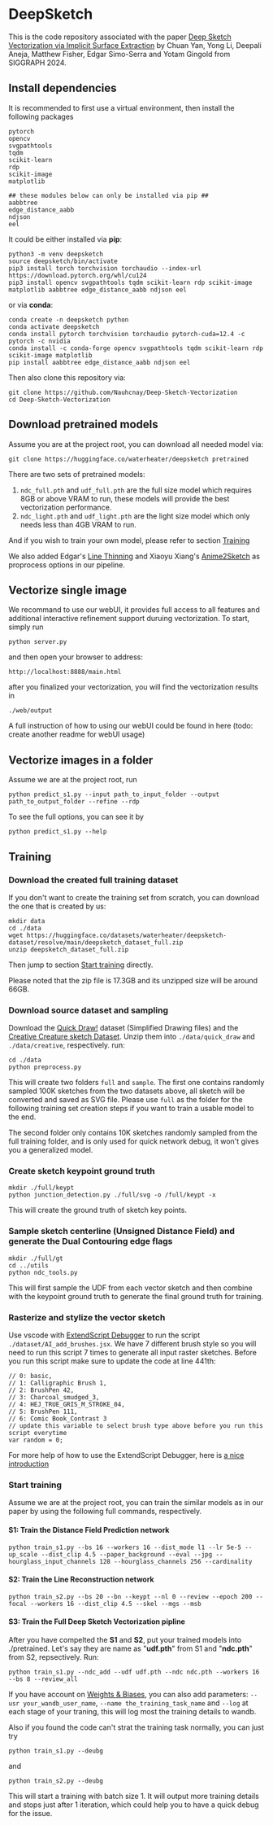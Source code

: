 # DeepSketch
This is the code repository associated with the paper [Deep Sketch Vectorization via Implicit Surface Extraction](https://cragl.cs.gmu.edu/sketchvector/) by Chuan Yan, Yong Li, Deepali Aneja, Matthew Fisher, Edgar Simo-Serra and Yotam Gingold from SIGGRAPH 2024.

## Install dependencies

It is recommended to first use a virtual environment, then install the following packages

```
pytorch
opencv
svgpathtools
tqdm
scikit-learn
rdp
scikit-image
matplotlib

## these modules below can only be installed via pip ##
aabbtree
edge_distance_aabb
ndjson
eel
```

It could be either installed via **pip**:
```
python3 -m venv deepsketch
source deepsketch/bin/activate
pip3 install torch torchvision torchaudio --index-url https://download.pytorch.org/whl/cu124
pip3 install opencv svgpathtools tqdm scikit-learn rdp scikit-image matplotlib aabbtree edge_distance_aabb ndjson eel
```

or via **conda**:

```
conda create -n deepsketch python
conda activate deepsketch
conda install pytorch torchvision torchaudio pytorch-cuda=12.4 -c pytorch -c nvidia
conda install -c conda-forge opencv svgpathtools tqdm scikit-learn rdp scikit-image matplotlib
pip install aabbtree edge_distance_aabb ndjson eel
```
Then also clone this repository via:
```
git clone https://github.com/Nauhcnay/Deep-Sketch-Vectorization
cd Deep-Sketch-Vectorization
```
## Download pretrained models
Assume you are at the project root, you can download all needed model via:
```
git clone https://huggingface.co/waterheater/deepsketch pretrained
```
There are two sets of pretrained models:
1. `ndc_full.pth` and `udf_full.pth` are the full size model which requires 8GB or above VRAM to run, these models will provide the best vectorization performance.
2. `ndc_light.pth` and `udf_light.pth` are the light size model which only needs less than 4GB VRAM to run.

And if you wish to train your own model, please refer to section [Training](#training)

We also added Edgar's [Line Thinning](https://github.com/bobbens/line_thinning) and Xiaoyu Xiang's [Anime2Sketch](https://github.com/Mukosame/Anime2Sketch/) as proprocess options in our pipeline.

## Vectorize single image
We recommand to use our webUI, it provides full access to all features and additional interactive refinement support duruing vectorization.
To start, simply run
```
python server.py
```
and then open your browser to address:
```
http://localhost:8888/main.html
```
after you finalized your vectorization, you will find the vectorization results in 
```
./web/output
```
A full instruction of how to using our webUI could be found in here (todo: create another readme for webUI usage)

## Vectorize images in a folder
Assume we are at the project root, run
```
python predict_s1.py --input path_to_input_folder --output path_to_output_folder --refine --rdp  
```
To see the full options, you can see it by 
```
python predict_s1.py --help
```

## Training
### Download the created full training dataset
If you don't want to create the training set from scratch, you can download the one that is created by us:
```
mkdir data
cd ./data
wget https://huggingface.co/datasets/waterheater/deepsketch-dataset/resolve/main/deepsketch_dataset_full.zip
unzip deepsketch_dataset_full.zip
```
Then jump to section [Start training](#start-training) directly.

Please noted that the zip file is 17.3GB and its unzipped size will be around 66GB. 

### Download source dataset and sampling
Download the [Quick Draw!](https://github.com/googlecreativelab/quickdraw-dataset#preprocessed-dataset) dataset (Simplified Drawing files) and the [Creative Creature sketch Dataset](https://drive.google.com/drive/u/5/folders/14ZywlSE-khagmSz23KKFbLCQLoMOxPzl). Unzip them into `./data/quick_draw` and `./data/creative`, respectively. 
run:

```
cd ./data
python preprocess.py
```

This will create two folders `full` and `sample`. The first one contains randomly sampled 100K sketches from the two datasets above, all sketch will be converted and saved as SVG file. Please use ```full``` as the folder for the following training set creation steps if you want to train a usable model to the end.

The second folder only contains 10K sketches randomly sampled from the full training folder, and is only used for quick network debug, it won't gives you a generalized model.

### Create sketch keypoint ground truth
```
mkdir ./full/keypt
python junction_detection.py ./full/svg -o /full/keypt -x
```
This will create the ground truth of sketch key points.

### Sample sketch centerline (Unsigned Distance Field) and generate the Dual Contouring edge flags
```
mkdir ./full/gt
cd ../utils
python ndc_tools.py
```
This will first sample the UDF from each vector sketch and then combine with the keypoint ground truth to generate the final ground truth for training.

### Rasterize and stylize the vector sketch
Use vscode with [ExtendScript Debugger](https://marketplace.visualstudio.com/items?itemName=Adobe.extendscript-debug) to run the script `./dataset/AI_add_brushes.jsx`.
We have 7 different brush style so you will need to run this script 7 times to generate all input raster sketches. Before you run this script make sure to update the code at line 441th:
```
// 0: basic, 
// 1: Calligraphic Brush 1, 
// 2: BrushPen 42, 
// 3: Charcoal_smudged_3, 
// 4: HEJ_TRUE_GRIS_M_STROKE_04, 
// 5: BrushPen 111, 
// 6: Comic Book_Contrast 3
// update this variable to select brush type above before you run this script everytime
var random = 0; 
```
For more help of how to use the ExtendScript Debugger, here is [a nice introduction](https://github.com/ivanpuhachov/line-drawing-vectorization-polyvector-flow-dataset)

### Start training
Assume we are at the project root, you can train the similar models as in our paper by using the following full commands, respectively.
#### S1: Train the Distance Field Prediction network

```
python train_s1.py --bs 16 --workers 16 --dist_mode l1 --lr 5e-5 --up_scale --dist_clip 4.5 --paper_background --eval --jpg --hourglass_input_channels 128 --hourglass_channels 256 --cardinality
```

#### S2: Train the Line Reconstruction network

```
python train_s2.py --bs 20 --bn --keypt --nl 0 --review --epoch 200 --focal --workers 16 --dist_clip 4.5 --skel --mgs --msb
```

#### S3: Train the Full Deep Sketch Vectorization pipline
After you have compelted the **S1** and **S2**, put your trained models into ./pretrained. Let's say they are name as "**udf.pth**" from S1 and "**ndc.pth**" from S2, repsectively. Run:

```
python train_s1.py --ndc_add --udf udf.pth --ndc ndc.pth --workers 16 --bs 8 --review_all
```
If you have account on [Weights & Biases](https://wandb.ai/site/), you can also add parameters: ```--usr your_wandb_user_name```, ```--name the_training_task_name``` and ``` --log ``` at each stage of your traning, this will log most the training details to wandb.

Also if you found the code can't strat the training task normally, you can just try 
```
python train_s1.py --deubg
```
and
```
python train_s2.py --deubg
```
This will start a training with batch size 1. It will output more training details and stops just after 1 iteration, which could help you to have a quick debug for the issue.
